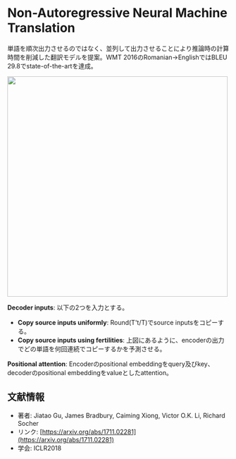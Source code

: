# Non-Autoregressive Neural Machine Translation

単語を順次出力させるのではなく、並列して出力させることにより推論時の計算時間を削減した翻訳モデルを提案。WMT 2016のRomanian→EnglishではBLEU 29.8でstate-of-the-artを達成。

<p algin="center">
<img src=https://user-images.githubusercontent.com/53220859/65657993-de259d00-e060-11e9-8b73-582abd69f54e.png width=500pt>
</p>


**Decoder inputs**: 以下の2つを入力とする。
- **Copy source inputs uniformly**: Round(T't/T)でsource inputsをコピーする。
- **Copy source inputs using fertilities**: 上図にあるように、encoderの出力でどの単語を何回連続でコピーするかを予測させる。

**Positional attention**: Encoderのpositional embeddingをquery及びkey、decoderのpositional embeddingをvalueとしたattention。


## 文献情報

- 著者: Jiatao Gu, James Bradbury, Caiming Xiong, Victor O.K. Li,  Richard Socher
- リンク: [https://arxiv.org/abs/1711.02281](https://arxiv.org/abs/1711.02281)
- 学会: ICLR2018


